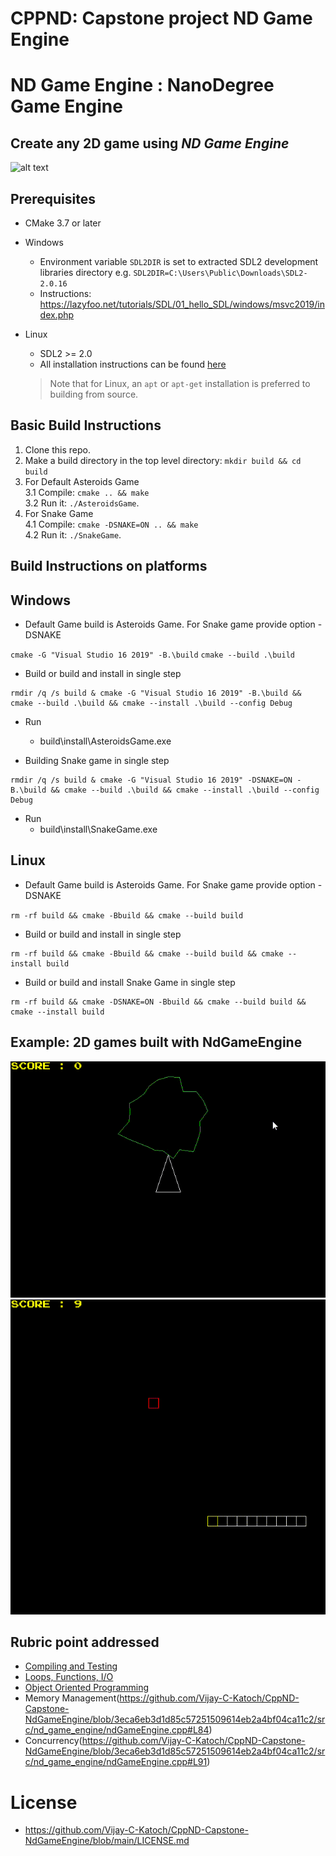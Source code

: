 # CPPND: Capstone project ND Game Engine
  
# ND Game Engine : NanoDegree Game Engine  

## Create any 2D game using *ND Game Engine*

![alt text](https://github.com/Vijay-C-Katoch/CppND-Capstone-NdGameEngine/blob/main/doc/NdGameEngine.png)

Prerequisites
--------------
* CMake 3.7 or later
* Windows
  * Environment variable `SDL2DIR` is set to extracted SDL2 development libraries directory e.g.
    `SDL2DIR=C:\Users\Public\Downloads\SDL2-2.0.16` 
  * Instructions: https://lazyfoo.net/tutorials/SDL/01_hello_SDL/windows/msvc2019/index.php
  
* Linux
  * SDL2 >= 2.0
  * All installation instructions can be found [here](https://wiki.libsdl.org/Installation)
  >Note that for Linux, an `apt` or `apt-get` installation is preferred to building from source. 


## Basic Build Instructions

1. Clone this repo.
2. Make a build directory in the top level directory: `mkdir build && cd build`
3. For Default Asteroids Game  
   3.1 Compile: `cmake .. && make`  
   3.2 Run it: `./AsteroidsGame`.  
4. For Snake Game  
   4.1 Compile: `cmake -DSNAKE=ON .. && make`  
   4.2 Run it: `./SnakeGame`.  

## Build Instructions on platforms
Windows 
--------------
* Default Game build is Asteroids Game. For Snake game provide option -DSNAKE

`cmake -G "Visual Studio 16 2019" -B.\build`
`cmake --build .\build`

* Build or build and install in single step
```
rmdir /q /s build & cmake -G "Visual Studio 16 2019" -B.\build && cmake --build .\build && cmake --install .\build --config Debug
```
* Run
  * build\install\AsteroidsGame.exe

 
* Building Snake game in  single step 
```
rmdir /q /s build & cmake -G "Visual Studio 16 2019" -DSNAKE=ON -B.\build && cmake --build .\build && cmake --install .\build --config Debug
```
* Run
  * build\install\SnakeGame.exe

Linux
--------------
* Default Game build is Asteroids Game. For Snake game provide option -DSNAKE

`rm -rf build && cmake -Bbuild && cmake --build build`

* Build or build and install in single step
```
rm -rf build && cmake -Bbuild && cmake --build build && cmake --install build
```

* Build or build and install Snake Game in single step
```
rm -rf build && cmake -DSNAKE=ON -Bbuild && cmake --build build && cmake --install build
```

Example: 2D games built with NdGameEngine
------------------------------------------

<img src="doc/Asteroids_v.gif"/>   

<img src="doc/Snakes_v.gif"/>


## Rubric point addressed

* [Compiling and Testing](https://github.com/Vijay-C-Katoch/CppND-Capstone-NdGameEngine#basic-build-instructions)
* [Loops, Functions, I/O](https://github.com/Vijay-C-Katoch/CppND-Capstone-NdGameEngine/blob/3eca6eb3d1d85c57251509614eb2a4bf04ca11c2/src/nd_game_engine/ndGameEngine.cpp#L298)
* [Object Oriented Programming](https://github.com/Vijay-C-Katoch/CppND-Capstone-NdGameEngine/blob/3eca6eb3d1d85c57251509614eb2a4bf04ca11c2/src/nd_game_engine/mediaLibrary.h#L35)
* Memory Management(https://github.com/Vijay-C-Katoch/CppND-Capstone-NdGameEngine/blob/3eca6eb3d1d85c57251509614eb2a4bf04ca11c2/src/nd_game_engine/ndGameEngine.cpp#L84)
* Concurrency(https://github.com/Vijay-C-Katoch/CppND-Capstone-NdGameEngine/blob/3eca6eb3d1d85c57251509614eb2a4bf04ca11c2/src/nd_game_engine/ndGameEngine.cpp#L91)
  

# License
* https://github.com/Vijay-C-Katoch/CppND-Capstone-NdGameEngine/blob/main/LICENSE.md


